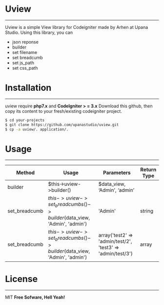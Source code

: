 # Uview
---
Uview is a simple View library for Codeigniter made by Arhen at Upana Studio. Using this library, you can
- json reponse
- builder
- set filename
- set breadcumb
- set js_path
- set css_path
# Installation
---
uview require **php7.x** and **CodeIgniter > = 3.x**
Download this github, then copy its content to your fresh/existing codeigniter project.
```sh
$ cd your-projects
$ git clone https://github.com/upanastudio/uview.git
$ cp -a uview/. application/.
```
# Usage
---
| Method  | Usage | Parameters | Return Type |
| ---- | ---- | ---- | ---- |
| builder | $this->uview->builder() | $data_view, ‘Admin’, ‘admin’ |
| set_breadcumb | $this->uview->set_breadcumbs()->builder($data_view, 'Admin', 'admin')  | 'Admin' | string |
| set_breadcumb | $this->uview->set_breadcumbs()->builder($data_view, 'Admin', 'admin')  | array('test2' => 'admin/test/2', 'test3' => 'admin/test/3') | array |
# License
---
MIT
**Free Sofware, Hell Yeah!**